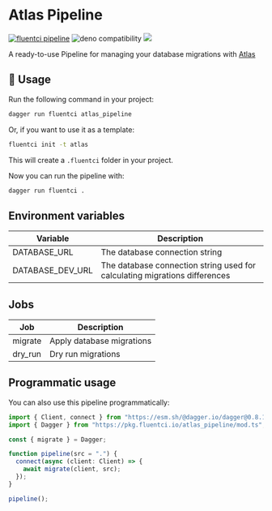 # Atlas Pipeline

[![fluentci pipeline](https://img.shields.io/badge/dynamic/json?label=pkg.fluentci.io&labelColor=%23000&color=%23460cf1&url=https%3A%2F%2Fapi.fluentci.io%2Fv1%2Fpipeline%2Fatlas_pipeline&query=%24.version)](https://pkg.fluentci.io/atlas_pipeline)
![deno compatibility](https://shield.deno.dev/deno/^1.34)
[![](https://img.shields.io/codecov/c/gh/fluent-ci-templates/atlas-pipeline)](https://codecov.io/gh/fluent-ci-templates/atlas-pipeline)

A ready-to-use Pipeline for managing your database migrations with [Atlas](https://atlasgo.io/)

## 🚀 Usage

Run the following command in your project:

```bash
dagger run fluentci atlas_pipeline
```

Or, if you want to use it as a template:

```bash
fluentci init -t atlas
```

This will create a `.fluentci` folder in your project.

Now you can run the pipeline with:

```bash
dagger run fluentci .
```

## Environment variables

| Variable         | Description                    |
| ---------------- | ------------------------------ |
| DATABASE_URL     | The database connection string |
| DATABASE_DEV_URL | The database connection string used for calculating migrations differences |

## Jobs

| Job       | Description               |
| --------- | ------------------------- |
| migrate   | Apply database migrations |
| dry_run   | Dry run migrations        |

## Programmatic usage

You can also use this pipeline programmatically:

```ts
import { Client, connect } from "https://esm.sh/@dagger.io/dagger@0.8.1";
import { Dagger } from "https://pkg.fluentci.io/atlas_pipeline/mod.ts";

const { migrate } = Dagger;

function pipeline(src = ".") {
  connect(async (client: Client) => {
    await migrate(client, src);
  });
}

pipeline();
```
